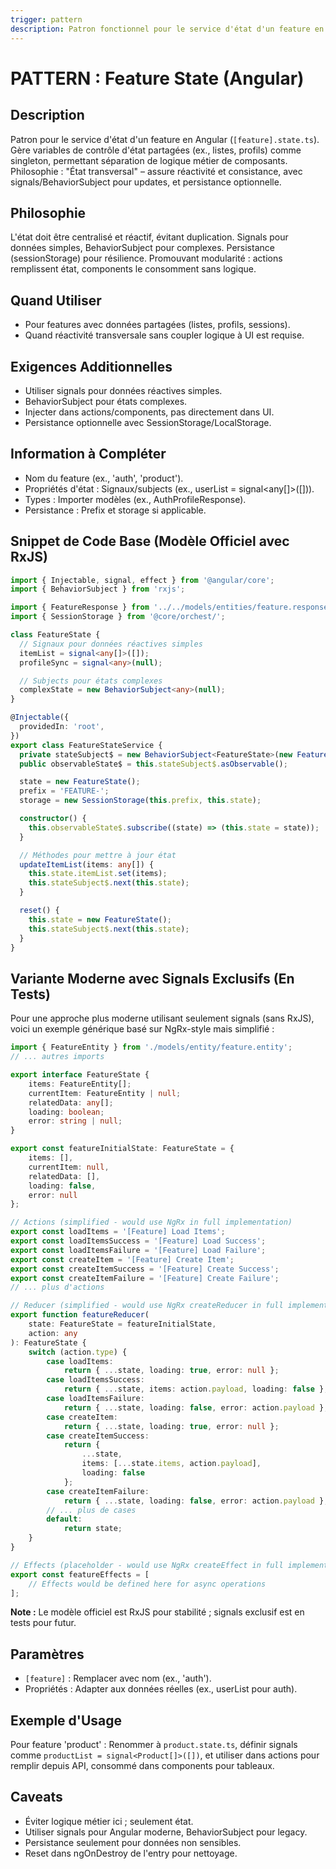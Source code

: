 ```yaml
---
trigger: pattern
description: Patron fonctionnel pour le service d'état d'un feature en Angular, gérant variables partagées.
---
```


# PATTERN : Feature State (Angular)

## Description
Patron pour le service d'état d'un feature en Angular (`[feature].state.ts`). Gère variables de contrôle d'état partagées (ex., listes, profils) comme singleton, permettant séparation de logique métier de composants. Philosophie : "État transversal" – assure réactivité et consistance, avec signals/BehaviorSubject pour updates, et persistance optionnelle.

## Philosophie
L'état doit être centralisé et réactif, évitant duplication. Signals pour données simples, BehaviorSubject pour complexes. Persistance (sessionStorage) pour résilience. Promouvant modularité : actions remplissent état, components le consomment sans logique.

## Quand Utiliser
- Pour features avec données partagées (listes, profils, sessions).
- Quand réactivité transversale sans coupler logique à UI est requise.

## Exigences Additionnelles
- Utiliser signals pour données réactives simples.
- BehaviorSubject pour états complexes.
- Injecter dans actions/components, pas directement dans UI.
- Persistance optionnelle avec SessionStorage/LocalStorage.

## Information à Compléter
- Nom du feature (ex., 'auth', 'product').
- Propriétés d'état : Signaux/subjects (ex., userList = signal<any[]>([])).
- Types : Importer modèles (ex., AuthProfileResponse).
- Persistance : Prefix et storage si applicable.

## Snippet de Code Base (Modèle Officiel avec RxJS)
```typescript
import { Injectable, signal, effect } from '@angular/core';
import { BehaviorSubject } from 'rxjs';

import { FeatureResponse } from '../../models/entities/feature.response.model';
import { SessionStorage } from '@core/orchest/';

class FeatureState {
  // Signaux pour données réactives simples
  itemList = signal<any[]>([]);
  profileSync = signal<any>(null);

  // Subjects pour états complexes
  complexState = new BehaviorSubject<any>(null);
}

@Injectable({
  providedIn: 'root',
})
export class FeatureStateService {
  private stateSubject$ = new BehaviorSubject<FeatureState>(new FeatureState());
  public observableState$ = this.stateSubject$.asObservable();

  state = new FeatureState();
  prefix = 'FEATURE-';
  storage = new SessionStorage(this.prefix, this.state);

  constructor() {
    this.observableState$.subscribe((state) => (this.state = state));
  }

  // Méthodes pour mettre à jour état
  updateItemList(items: any[]) {
    this.state.itemList.set(items);
    this.stateSubject$.next(this.state);
  }

  reset() {
    this.state = new FeatureState();
    this.stateSubject$.next(this.state);
  }
}
```

## Variante Moderne avec Signals Exclusifs (En Tests)
Pour une approche plus moderne utilisant seulement signals (sans RxJS), voici un exemple générique basé sur NgRx-style mais simplifié :

```typescript
import { FeatureEntity } from './models/entity/feature.entity';
// ... autres imports

export interface FeatureState {
    items: FeatureEntity[];
    currentItem: FeatureEntity | null;
    relatedData: any[];
    loading: boolean;
    error: string | null;
}

export const featureInitialState: FeatureState = {
    items: [],
    currentItem: null,
    relatedData: [],
    loading: false,
    error: null
};

// Actions (simplified - would use NgRx in full implementation)
export const loadItems = '[Feature] Load Items';
export const loadItemsSuccess = '[Feature] Load Success';
export const loadItemsFailure = '[Feature] Load Failure';
export const createItem = '[Feature] Create Item';
export const createItemSuccess = '[Feature] Create Success';
export const createItemFailure = '[Feature] Create Failure';
// ... plus d'actions

// Reducer (simplified - would use NgRx createReducer in full implementation)
export function featureReducer(
    state: FeatureState = featureInitialState,
    action: any
): FeatureState {
    switch (action.type) {
        case loadItems:
            return { ...state, loading: true, error: null };
        case loadItemsSuccess:
            return { ...state, items: action.payload, loading: false };
        case loadItemsFailure:
            return { ...state, loading: false, error: action.payload };
        case createItem:
            return { ...state, loading: true, error: null };
        case createItemSuccess:
            return {
                ...state,
                items: [...state.items, action.payload],
                loading: false
            };
        case createItemFailure:
            return { ...state, loading: false, error: action.payload };
        // ... plus de cases
        default:
            return state;
    }
}

// Effects (placeholder - would use NgRx createEffect in full implementation)
export const featureEffects = [
    // Effects would be defined here for async operations
];
```

**Note :** Le modèle officiel est RxJS pour stabilité ; signals exclusif est en tests pour futur.

## Paramètres
- `[feature]` : Remplacer avec nom (ex., 'auth').
- Propriétés : Adapter aux données réelles (ex., userList pour auth).

## Exemple d'Usage
Pour feature 'product' : Renommer à `product.state.ts`, définir signals comme `productList = signal<Product[]>([])`, et utiliser dans actions pour remplir depuis API, consommé dans components pour tableaux.

## Caveats
- Éviter logique métier ici ; seulement état.
- Utiliser signals pour Angular moderne, BehaviorSubject pour legacy.
- Persistance seulement pour données non sensibles.
- Reset dans ngOnDestroy de l'entry pour nettoyage.